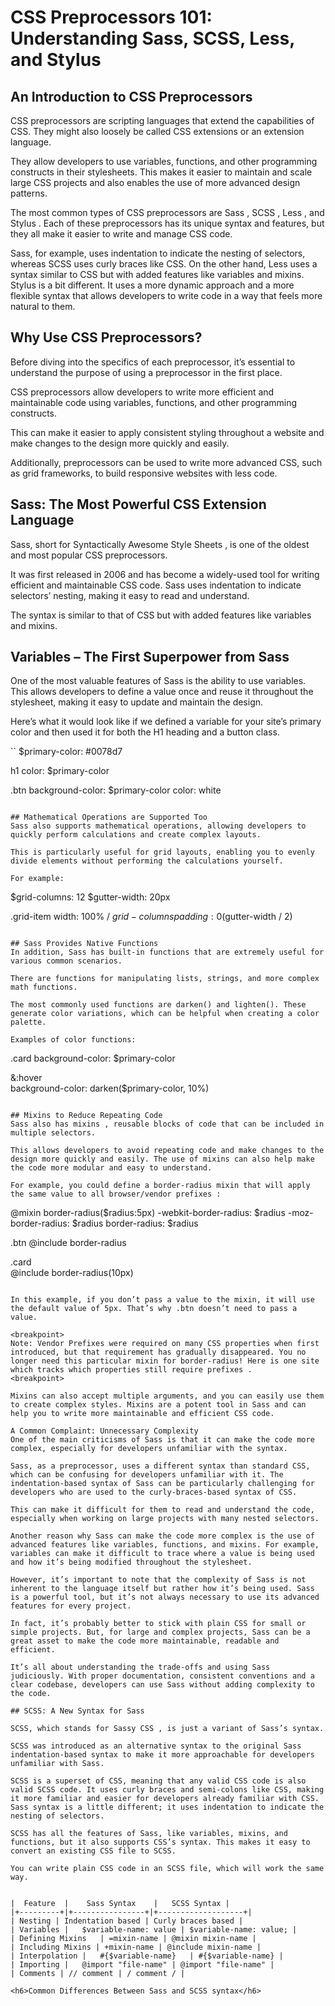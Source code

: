 # CSS Preprocessors 101: Understanding Sass, SCSS, Less, and Stylus

## An Introduction to CSS Preprocessors
CSS preprocessors are scripting languages that extend the capabilities of CSS. They might also loosely be called CSS extensions or an extension language.

They allow developers to use variables, functions, and other programming constructs in their stylesheets. This makes it easier to maintain and scale large CSS projects and also enables the use of more advanced design patterns.

The most common types of CSS preprocessors are Sass , SCSS , Less , and Stylus . Each of these preprocessors has its unique syntax and features, but they all make it easier to write and manage CSS code.

Sass, for example, uses indentation to indicate the nesting of selectors, whereas SCSS uses curly braces like CSS. On the other hand, Less uses a syntax similar to CSS but with added features like variables and mixins. Stylus is a bit different. It uses a more dynamic approach and a more flexible syntax that allows developers to write code in a way that feels more natural to them.

## Why Use CSS Preprocessors?
Before diving into the specifics of each preprocessor, it’s essential to understand the purpose of using a preprocessor in the first place.

CSS preprocessors allow developers to write more efficient and maintainable code using variables, functions, and other programming constructs.

This can make it easier to apply consistent styling throughout a website and make changes to the design more quickly and easily.

Additionally, preprocessors can be used to write more advanced CSS, such as grid frameworks, to build responsive websites with less code.

## Sass: The Most Powerful CSS Extension Language
Sass, short for Syntactically Awesome Style Sheets , is one of the oldest and most popular CSS preprocessors.

It was first released in 2006 and has become a widely-used tool for writing efficient and maintainable CSS code. Sass uses indentation to indicate selectors’ nesting, making it easy to read and understand.

The syntax is similar to that of CSS but with added features like variables and mixins.

## Variables – The First Superpower from Sass
One of the most valuable features of Sass is the ability to use variables. This allows developers to define a value once and reuse it throughout the stylesheet, making it easy to update and maintain the design.

Here’s what it would look like if we defined a variable for your site’s primary color and then used it for both the H1 heading and a button class.

``
$primary-color: #0078d7

h1
  color: $primary-color

.btn
  background-color: $primary-color
  color: white
  ```

## Mathematical Operations are Supported Too
Sass also supports mathematical operations, allowing developers to quickly perform calculations and create complex layouts.

This is particularly useful for grid layouts, enabling you to evenly divide elements without performing the calculations yourself.

For example:

```
$grid-columns: 12
$gutter-width: 20px

.grid-item
  width: 100% / $grid-columns
  padding: 0 ($gutter-width / 2)
```

## Sass Provides Native Functions
In addition, Sass has built-in functions that are extremely useful for various common scenarios.

There are functions for manipulating lists, strings, and more complex math functions.

The most commonly used functions are darken() and lighten(). These generate color variations, which can be helpful when creating a color palette.

Examples of color functions:

```
.card
  background-color: $primary-color

  &:hover    
    background-color: darken($primary-color, 10%)
```

## Mixins to Reduce Repeating Code
Sass also has mixins , reusable blocks of code that can be included in multiple selectors.

This allows developers to avoid repeating code and make changes to the design more quickly and easily. The use of mixins can also help make the code more modular and easy to understand.

For example, you could define a border-radius mixin that will apply the same value to all browser/vendor prefixes :

```
@mixin border-radius($radius:5px)
  -webkit-border-radius: $radius
  -moz-border-radius: $radius
  border-radius: $radius

.btn
  @include border-radius

.card    
  @include border-radius(10px)
```

In this example, if you don’t pass a value to the mixin, it will use the default value of 5px. That’s why .btn doesn’t need to pass a value.

<breakpoint>
Note: Vendor Prefixes were required on many CSS properties when first introduced, but that requirement has gradually disappeared. You no longer need this particular mixin for border-radius! Here is one site which tracks which properties still require prefixes .
<breakpoint>

Mixins can also accept multiple arguments, and you can easily use them to create complex styles. Mixins are a potent tool in Sass and can help you to write more maintainable and efficient CSS code.

A Common Complaint: Unnecessary Complexity
One of the main criticisms of Sass is that it can make the code more complex, especially for developers unfamiliar with the syntax.

Sass, as a preprocessor, uses a different syntax than standard CSS, which can be confusing for developers unfamiliar with it. The indentation-based syntax of Sass can be particularly challenging for developers who are used to the curly-braces-based syntax of CSS.

This can make it difficult for them to read and understand the code, especially when working on large projects with many nested selectors.

Another reason why Sass can make the code more complex is the use of advanced features like variables, functions, and mixins. For example, variables can make it difficult to trace where a value is being used and how it’s being modified throughout the stylesheet.

However, it’s important to note that the complexity of Sass is not inherent to the language itself but rather how it’s being used. Sass is a powerful tool, but it’s not always necessary to use its advanced features for every project.

In fact, it’s probably better to stick with plain CSS for small or simple projects. But, for large and complex projects, Sass can be a great asset to make the code more maintainable, readable and efficient.

It’s all about understanding the trade-offs and using Sass judiciously. With proper documentation, consistent conventions and a clear codebase, developers can use Sass without adding complexity to the code.

## SCSS: A New Syntax for Sass

SCSS, which stands for Sassy CSS , is just a variant of Sass’s syntax.

SCSS was introduced as an alternative syntax to the original Sass indentation-based syntax to make it more approachable for developers unfamiliar with Sass.

SCSS is a superset of CSS, meaning that any valid CSS code is also valid SCSS code. It uses curly braces and semi-colons like CSS, making it more familiar and easier for developers already familiar with CSS. Sass syntax is a little different; it uses indentation to indicate the nesting of selectors.

SCSS has all the features of Sass, like variables, mixins, and functions, but it also supports CSS’s syntax. This makes it easy to convert an existing CSS file to SCSS.

You can write plain CSS code in an SCSS file, which will work the same way.


|  Feature  |    Sass Syntax    |	SCSS Syntax |
|+---------+|+----------------+|+-------------------+|
| Nesting |	Indentation based |	Curly braces based |
| Variables |	$variable-name: value |	$variable-name: value; |
| Defining Mixins	| =mixin-name | @mixin mixin-name |
| Including Mixins | +mixin-name | @include mixin-name |
| Interpolation |	#{$variable-name}	| #{$variable-name} |
| Importing |	@import "file-name" | @import "file-name" |
| Comments | // comment | / comment / |

<h6>Common Differences Between Sass and SCSS syntax</h6>




